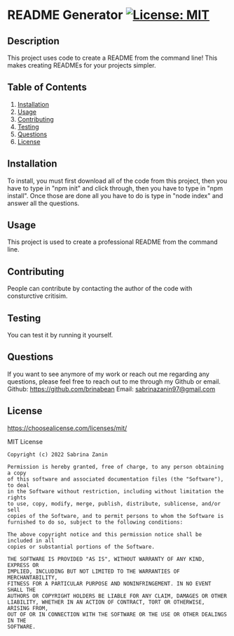 # README Generator [![License: MIT](https://img.shields.io/badge/License-MIT-yellow.svg)](https://opensource.org/licenses/MIT)
  ## Description
  This project uses code to create a README from the command line! This makes creating READMEs for your projects simpler.
  ## Table of Contents
  1. [Installation](#Installation)
  2. [Usage](#Usage)
  3. [Contributing](#Contributing)
  4. [Testing](#Testing)
  5. [Questions](#Questions)
  6. [License](#License)
  ## Installation
  To install, you must first download all of the code from this project, then you have to type in "npm init" and click through, then you have to type in "npm install". Once those are done all you have to do is type in "node index" and answer all the questions.
  ## Usage
  This project is used to create a professional README from the command line.
  ## Contributing
  People can contribute by contacting the author of the code with consturctive critisim.
  ## Testing
  You can test it by running it yourself.
  ## Questions
  If you want to see anymore of my work or reach out me regarding any questions,
   please feel free to reach out to me through my Github or email.
  Github: https://github.com/brinabean
  Email: sabrinazanin97@gmail.com
  ## License
  https://choosealicense.com/licenses/mit/

  MIT License

    Copyright (c) 2022 Sabrina Zanin
    
    Permission is hereby granted, free of charge, to any person obtaining a copy
    of this software and associated documentation files (the "Software"), to deal
    in the Software without restriction, including without limitation the rights
    to use, copy, modify, merge, publish, distribute, sublicense, and/or sell
    copies of the Software, and to permit persons to whom the Software is
    furnished to do so, subject to the following conditions:
    
    The above copyright notice and this permission notice shall be included in all
    copies or substantial portions of the Software.
    
    THE SOFTWARE IS PROVIDED "AS IS", WITHOUT WARRANTY OF ANY KIND, EXPRESS OR
    IMPLIED, INCLUDING BUT NOT LIMITED TO THE WARRANTIES OF MERCHANTABILITY,
    FITNESS FOR A PARTICULAR PURPOSE AND NONINFRINGEMENT. IN NO EVENT SHALL THE
    AUTHORS OR COPYRIGHT HOLDERS BE LIABLE FOR ANY CLAIM, DAMAGES OR OTHER
    LIABILITY, WHETHER IN AN ACTION OF CONTRACT, TORT OR OTHERWISE, ARISING FROM,
    OUT OF OR IN CONNECTION WITH THE SOFTWARE OR THE USE OR OTHER DEALINGS IN THE
    SOFTWARE.
